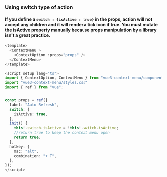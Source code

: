 ### Using switch type of action

#### If you define a `switch : {isActive : true}` in the props, action will not accept any children and it will render a tick icon if true. You must mutate the isActive property manually because props manipulation by a library isn't a great practice.

```ts
<template>
  <ContextMenu >
    <ContextOption :props="props" />
  </ContextMenu>
</template>

<script setup lang="ts">
import { ContextOption, ContextMenu } from "vue3-context-menu/components";
import "vue3-context-menu/styles.css"
import { ref } from "vue";


const props = ref({
  label: "Auto Refresh",
  switch: {
    isActive: true,
  },
  init() {
    this!.switch.isActive = !this!.switch.isActive;
    //return true to keep the context menu open
    return true;
  },
  hotkey: {
    mac: "alt",
    combination: "+ T",
  },
});
</script>
```
